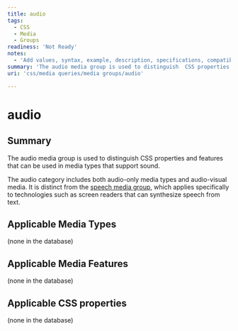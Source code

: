 ```yaml
---
title: audio
tags:
  - CSS
  - Media
  - Groups
readiness: 'Not Ready'
notes:
  - 'Add values, syntax, example, description, specifications, compatibility.'
summary: 'The audio media group is used to distinguish  CSS properties and features that can be used in media types that support sound.'
uri: 'css/media queries/media groups/audio'

---
```

# audio

## Summary

The audio media group is used to distinguish CSS properties and features that can be used in media types that support sound.

The audio category includes both audio-only media types and audio-visual media. It is distinct from the [speech media group](/css/media_queries/media_groups/speech), which applies specifically to technologies such as screen readers that can synthesize speech from text.

## Applicable Media Types

(none in the database)

## Applicable Media Features

(none in the database)

## Applicable CSS properties

(none in the database)

